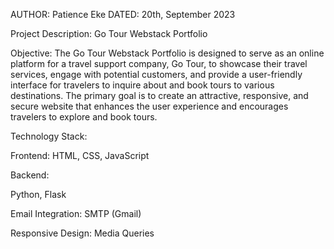 
AUTHOR: Patience Eke
DATED: 20th, September 2023

Project Description: Go Tour Webstack Portfolio

Objective:
The Go Tour Webstack Portfolio is designed to serve as an online platform for a travel support company, Go Tour, to showcase their travel services, engage with potential customers, and provide a user-friendly interface for travelers to inquire about and book tours to various destinations. The primary goal is to create an attractive, responsive, and secure website that enhances the user experience and encourages travelers to explore and book tours.


Technology Stack:

Frontend: HTML, CSS, JavaScript

Backend: 

Python, Flask

Email Integration: 
SMTP (Gmail)

Responsive Design: Media Queries
